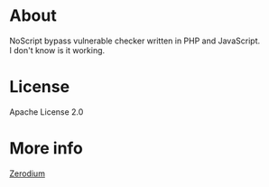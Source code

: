 # About
NoScript bypass vulnerable checker written in PHP and JavaScript.  
I don't know is it working.
# License 
Apache License 2.0
# More info
[Zerodium](https://twitter.com/Zerodium/status/1039127214602641409)
